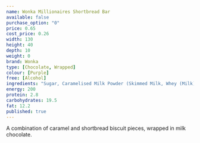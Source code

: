 ```yaml
---
name: Wonka Millionaires Shortbread Bar
available: false
purchase_option: "0"
price: 0.65
cost_price: 0.26
width: 130
height: 40
depth: 10
weight: 0
brand: Wonka
type: [Chocolate, Wrapped]
colour: [Purple]
free: [Alcohol]
ingredients: "Sugar, Caramelised Milk Powder (Skimmed Milk, Whey (Milk), Sugar, Butter, Flavouring), Vegetable Fat, Cocoa Butter, Skimmed Milk Powder, Whole Milk Powder, Biscuit Crumbs (Corn Flour, Sugar, Water, Butter, Dextrose, Vegetable Oil, Hazelnuts, Corn and Tapioca Starches, Whey Powder (Milk), Raising Agents: Ammonium Bicarbonate, Sodium Bicarbonate; Flavouring, Salt), Cocoa Mass, Vegetable Fat, Milk Fat, Whey Powder (Milk), Lactose (Milk), Emulsifier (Sunflower Lecithin), Flavourings, Colour (Paprika Extract), Salt."
energy: 200
protein: 2.8
carbohydrates: 19.5
fat: 12.2
published: true
---
```

A combination of caramel and shortbread biscuit pieces, wrapped in milk chocolate.